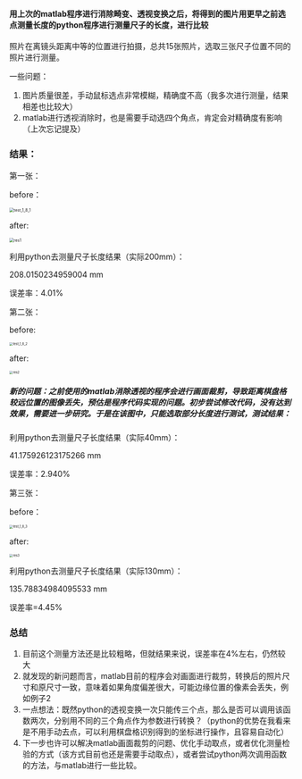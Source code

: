 #### 用上次的matlab程序进行消除畸变、透视变换之后，将得到的图片用更早之前选点测量长度的python程序进行测量尺子的长度，进行比较

照片在离镜头距离中等的位置进行拍摄，总共15张照片，选取三张尺子位置不同的照片进行测量。

一些问题：

1. 图片质量很差，手动鼠标选点非常模糊，精确度不高（我多次进行测量，结果相差也比较大）
2. matlab进行透视消除时，也是需要手动选四个角点，肯定会对精确度有影响（上次忘记提及）

### 结果：

第一张：

before：

<img src="D:\Courses\IPP\汇报\2022.1.12\test_1_8_1.jpg" alt="test_1_8_1" style="zoom:50%;" />

after:

<img src="D:\Courses\IPP\serverV2\res_matlab\res1.jpg" alt="res1" style="zoom:50%;" />

利用python去测量尺子长度结果（实际200mm）：

208.0150234959004 mm

误差率：4.01%

第二张：

before:

<img src="D:\Courses\IPP\汇报\2022.1.12\test_1_8_2.jpg" alt="test_1_8_2" style="zoom: 40%;" />

after:

<img src="D:\Courses\IPP\汇报\2022.1.12\res2.jpg" alt="res2" style="zoom:40%;" />

##### 新的问题：之前使用的matlab消除透视的程序会进行画面裁剪，导致距离棋盘格较远位置的图像丢失，预估是程序代码实现的问题。初步尝试修改代码，没有达到效果，需要进一步研究。于是在该图中，只能选取部分长度进行测试，测试结果：

利用python去测量尺子长度结果（实际40mm）：

41.175926123175266 mm

误差率：2.940%

第三张：

before：

<img src="D:\Courses\IPP\汇报\2022.1.12\test_1_8_3.jpg" alt="test_1_8_3" style="zoom:40%;" />

after:

<img src="D:\Courses\IPP\汇报\2022.1.12\res3.jpg" alt="res3" style="zoom:40%;" />

利用python去测量尺子长度结果（实际130mm）：

135.78834984095533 mm

误差率=4.45%

### 总结

1. 目前这个测量方法还是比较粗略，但就结果来说，误差率在4%左右，仍然较大
2. 就发现的新问题而言，matlab目前的程序会对画面进行裁剪，转换后的照片尺寸和原尺寸一致，意味着如果角度偏差很大，可能边缘位置的像素会丢失，例如例子2
3. 一点想法：既然python的透视变换一次只能传三个点，那么是否可以调用该函数两次，分别用不同的三个角点作为参数进行转换？（python的优势在我看来是不用手动去点，可以利用棋盘格识别得到的坐标进行操作，且容易自动化）
4. 下一步也许可以解决matlab画面裁剪的问题、优化手动取点，或者优化测量检验的方式（该方式目前也还是需要手动取点），或者尝试python两次调用函数的方法，与matlab进行一些比较。